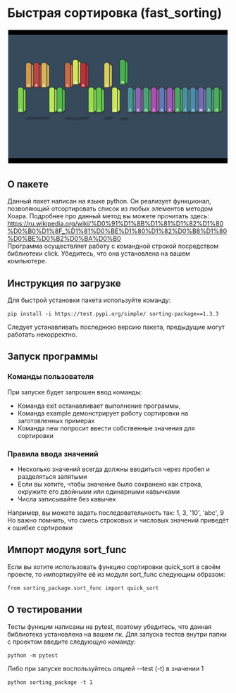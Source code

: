 # Быстрая сортировка (fast_sorting)
![img.png](img.png)
## О пакете
Данный пакет написан на языке python. Он реализует функционал, позволяющий 
отсортировать список из любых элементов методом Хоара. Подробнее про данный 
метод вы можете прочитать здесь: 
https://ru.wikipedia.org/wiki/%D0%91%D1%8B%D1%81%D1%82%D1%80%D0%B0%D1%8F_%D1%81%D0%BE%D1%80%D1%82%D0%B8%D1%80%D0%BE%D0%B2%D0%BA%D0%B0 \
Программа осуществляет работу с командной строкой посредством библиотеки click.
Убедитесь, что она установлена на вашем компьютере. 
## Инструкция по загрузке
Для быстрой установки пакета используйте команду:
```
pip install -i https://test.pypi.org/simple/ sorting-package==1.3.3
```
Следует устанавливать последнюю версию пакета, предыдущие могут 
работать некорректно.
## Запуск программы
### Команды пользователя
При запуске будет запрошен ввод команды: 
- Команда exit останавливает выполнение программы, 
- Команда example демонстрирует работу сортировки на заготовленных примерах
- Команда new попросит ввести собственные значения для сортировки
### Правила ввода значений
- Несколько значений всегда должны вводиться через пробел и разделяться 
запятыми
- Если вы хотите, чтобы значение было сохранено как строка, окружите его 
двойными или одинарными кавычками
- Числа записывайте без кавычек

Например, вы можете задать последовательность так: 1, 3, '10', 'abc', 9 \
Но важно помнить, что смесь строковых и числовых значений приведёт к ошибке 
сортировки
## Импорт модуля sort_func
Если вы хотите использовать функцию сортировки quick_sort в своём проекте, 
то импортируйте её из модуля sort_func следующим образом:
``` 
from sorting_package.sort_func import quick_sort
 ```
   
## О тестировании
Тесты функции написаны на pytest, поэтому убедитесь, что данная библиотека 
установлена на вашем пк. Для запуска тестов внутри папки с проектом введите 
следующую команду:
```
python -m pytest
```
Либо при запуске воспользуйтесь опцией --test (-t) в значении 1
```
python sorting_package -t 1
```
